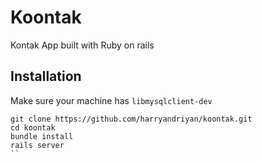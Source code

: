 # Koontak

Kontak App built with Ruby on rails

## Installation
Make sure your machine has `libmysqlclient-dev`
```
git clone https://github.com/harryandriyan/koontak.git
cd koontak
bundle install
rails server
``
